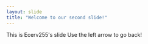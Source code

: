 ```yaml
---
layout: slide
title: "Welcome to our second slide!"
---
```

This is Ecerv255's slide
Use the left arrow to go back!